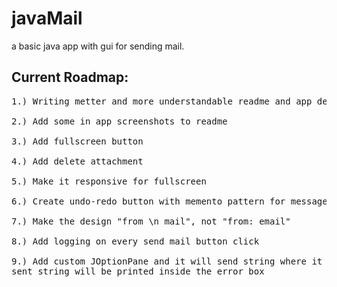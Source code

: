 <h1>javaMail</h1>
<p>a basic java app with gui for sending mail.</p>

<h2>Current Roadmap:</h2>
<pre>
1.) Writing metter and more understandable readme and app description. <br>
2.) Add some in app screenshots to readme <br>
3.) Add fullscreen button <br>
4.) Add delete attachment <br>
5.) Make it responsive for fullscreen <br>
6.) Create undo-redo button with memento pattern for message area <br>
7.) Make the design "from \n mail", not "from: email" <br>
8.) Add logging on every send mail button click <br>
9.) Add custom JOptionPane and it will send string where it is used and that 
sent string will be printed inside the error box
</pre>
